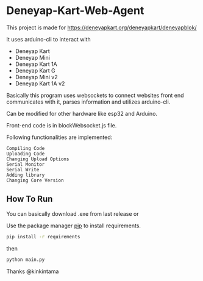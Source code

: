 # Deneyap-Kart-Web-Agent

This project is made for https://deneyapkart.org/deneyapkart/deneyapblok/

It uses arduino-cli to interact with
- Deneyap Kart
- Deneyap Mini
- Deneyap Kart 1A
- Deneyap Kart G
- Deneyap Mini v2
- Deneyap Kart 1A v2

Basically  this program uses websockets to connect websites front end communicates with it, parses information and utilizes arduino-cli.

Can be modified for other hardware like esp32 and Arduino.

Front-end code is in blockWebsocket.js file.

Following functionalities are implemented:

    Compiling Code
    Uploading Code
    Changing Upload Options
    Serial Monitor
    Serial Write
    Adding library
    Changing Core Version


## How To Run
You can basically download .exe from last release or

Use the package manager [pip](https://pip.pypa.io/en/stable/) to install requirements.
```bash
pip install -r requirements
```
then
```bash
python main.py
```

Thanks @kinkintama
